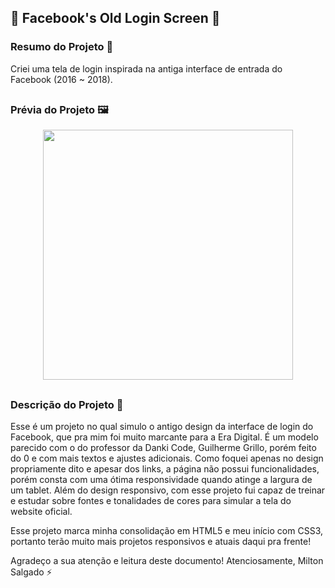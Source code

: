 ## 📲 Facebook's Old Login Screen 📲

### Resumo do Projeto 📄
Criei uma tela de login inspirada na antiga interface de entrada do Facebook (2016 ~ 2018).

##

### Prévia do Projeto 🖼️
<div align="center">
    <img height="400em" src="images/facebook_old_login_screen">
</div>

##

### Descrição do Projeto 📖
Esse é um projeto no qual simulo o antigo design da interface de login do Facebook, que pra mim foi muito marcante para a Era Digital. É um modelo parecido com o do professor da Danki Code, Guilherme Grillo, porém feito do 0 e com  mais textos e ajustes adicionais. Como foquei apenas no design propriamente dito e apesar dos links, a página não possui funcionalidades, porém consta com uma ótima responsividade quando atinge a largura de um tablet. Além do design responsivo, com esse projeto fui capaz de treinar e estudar sobre fontes e tonalidades de cores para simular a tela do website oficial.

Esse projeto marca minha consolidação em HTML5 e meu início com CSS3, portanto terão muito mais projetos responsivos e atuais daqui pra frente!

Agradeço a sua atenção e leitura deste documento!
Atenciosamente, 
Milton Salgado ⚡